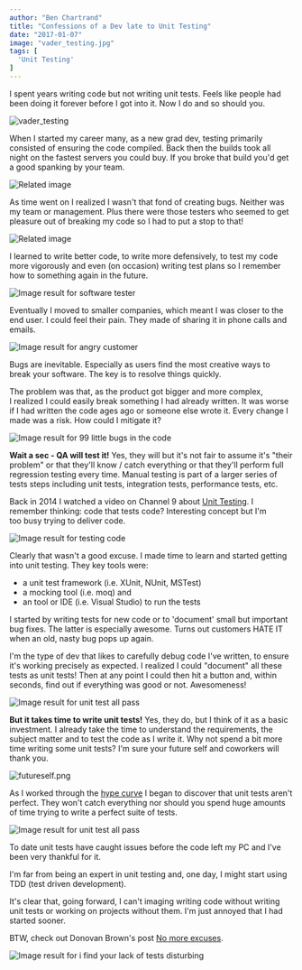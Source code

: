 ```yaml
---
author: "Ben Chartrand"
title: "Confessions of a Dev late to Unit Testing"
date: "2017-01-07"
image: "vader_testing.jpg"
tags: [
  'Unit Testing'
]
---
```


I spent years writing code but not writing unit tests. Feels like people had been doing it forever before I got into it. Now I do and so should you.

![vader_testing](images/vader_testing.jpg)

When I started my career many, as a new grad dev, testing primarily consisted of ensuring the code compiled. Back then the builds took all night on the fastest servers you could buy. If you broke that build you'd get a good spanking by your team.

![Related image](images/BwDaR8ICEAAh0KR.jpg)

As time went on I realized I wasn't that fond of creating bugs. Neither was my team or management. Plus there were those testers who seemed to get pleasure out of breaking my code so I had to put a stop to that!

![Related image](images/AAEAAQAAAAAAAAZSAAAAJGRjNzlmMjFjLWM5ODEtNDA4Ni1iMGNlLTUzZTY2N2ZmMDRiYg.jpg)

I learned to write better code, to write more defensively, to test my code more vigorously and even (on occasion) writing test plans so I remember how to something again in the future.

![Image result for software tester](images/tester.jpg)

Eventually I moved to smaller companies, which meant I was closer to the end user. I could feel their pain. They made of sharing it in phone calls and emails.

![Image result for angry customer](images/angry-customer.jpg)

Bugs are inevitable. Especially as users find the most creative ways to break your software. The key is to resolve things quickly.

The problem was that, as the product got bigger and more complex, I realized I could easily break something I had already written. It was worse if I had written the code ages ago or someone else wrote it. Every change I made was a risk. How could I mitigate it?

![Image result for 99 little bugs in the code](images/x8vdMEF.jpg)

**Wait a sec - QA will test it!** Yes, they will but it's not fair to assume it's "their problem" or that they'll know / catch everything or that they'll perform full regression testing every time. Manual testing is part of a larger series of tests steps including unit tests, integration tests, performance tests, etc.

Back in 2014 I watched a video on Channel 9 about [Unit Testing](https://channel9.msdn.com/Shows/Visual-Studio-Toolbox/Getting-Started-with-Unit-Testing-Part-1). I remember thinking: code that tests code? Interesting concept but I'm too busy trying to deliver code.

![Image result for testing code](images/28796-brtku2icmai36ev.jpg)

Clearly that wasn't a good excuse. I made time to learn and started getting into unit testing. They key tools were:

- a unit test framework (i.e. XUnit, NUnit, MSTest)
- a mocking tool (i.e. moq) and
- an tool or IDE (i.e. Visual Studio) to run the tests

I started by writing tests for new code or to 'document' small but important bug fixes. The latter is especially awesome. Turns out customers HATE IT when an old, nasty bug pops up again.

I'm the type of dev that likes to carefully debug code I've written, to ensure it's working precisely as expected. I realized I could "document" all these tests as unit tests! Then at any point I could then hit a button and, within seconds, find out if everything was good or not. Awesomeness!

![Image result for unit test all pass](images/unit_test_password_util_pass.png)

**But it takes time to write unit tests!** Yes, they do, but I think of it as a basic investment. I already take the time to understand the requirements, the subject matter and to test the code as I write it. Why not spend a bit more time writing some unit tests? I'm sure your future self and coworkers will thank you.

![futureself.png](images/futureself.png)

As I worked through the [hype curve](https://en.wikipedia.org/wiki/Hype_cycle) I began to discover that unit tests aren't perfect. They won't catch everything nor should you spend huge amounts of time trying to write a perfect suite of tests.

![Image result for unit test all pass](images/Ci9dn7vWYAAGbuV.jpg)

To date unit tests have caught issues before the code left my PC and I've been very thankful for it.

I'm far from being an expert in unit testing and, one day, I might start using TDD (test driven development).

It's clear that, going forward, I can't imaging writing code without writing unit tests or working on projects without them. I'm just annoyed that I had started sooner.

BTW, check out Donovan Brown's post [No more excuses](http://donovanbrown.com/post/no-more-excuses).

![Image result for i find your lack of tests disturbing](images/2291013416_66549c1fd3.jpg)
